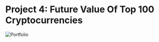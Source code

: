 # Project 4: Future Value Of Top 100 Cryptocurrencies  
![Portfolio](https://github.com/CormacKrum/Python-And-CryptoCurrency/blob/master//ss1.png)
